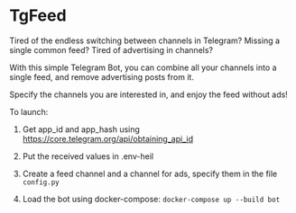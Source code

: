 # TgFeed

Tired of the endless switching between channels in Telegram? Missing a single common feed? Tired of advertising in channels?

With this simple Telegram Bot, you can combine all your channels into a single feed, and remove advertising posts from it.

Specify the channels you are interested in, and enjoy the feed without ads!


To launch:

1. Get app_id and app_hash using https://core.telegram.org/api/obtaining_api_id

2. Put the received values in .env-heil

3. Create a feed channel and a channel for ads, specify them in the file `config.py`

4. Load the bot using docker-compose: `docker-compose up --build bot`
